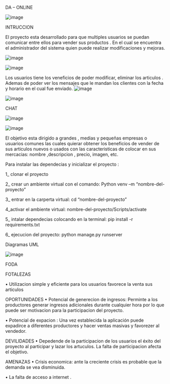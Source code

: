 DA – ONLINE

![image](https://github.com/LeonelMauro/Marketplace/assets/134123021/aaf6553c-4e29-4b60-802b-db6913dd4f72)



INTRUCCION

El proyecto esta desarrollado para que multiples usuarios se puedan comunicar entre ellos para vender sus productos . En el cual se encuentra el administrador del sistema quien puede realizar modificaciones y mejoras.

![image](https://github.com/LeonelMauro/Marketplace/assets/134123021/b4292aaf-815f-41d7-bca7-bb836d961f3e)

![image](https://github.com/LeonelMauro/Marketplace/assets/134123021/32f0ee58-1d5b-4bb5-a076-e180df0ae0cd)


Los usuarios tiene los veneficios de poder modificar, eliminar los articulos . Ademas de poder ver los mensajes que le mandan los clientes con la fecha y horario en el cual fue enviado.
![image](https://github.com/LeonelMauro/Marketplace/assets/134123021/bd214476-42da-4044-b3e6-ff6d0bc7f919)

![image](https://github.com/LeonelMauro/Marketplace/assets/134123021/7b877277-0294-4491-8199-b5743a7c8dbf)


CHAT

![image](https://github.com/LeonelMauro/Marketplace/assets/134123021/90d659c8-01af-4bce-8d7a-22bffea9aca3)

![image](https://github.com/LeonelMauro/Marketplace/assets/134123021/41f2d910-7e70-4d5b-ae09-7baca434be4a)


El objetivo esta dirigido a grandes , medias y pequeñas empresas o usuarios comunes las cuales quierar obtener los beneficios de vender de sus articulos nuevos o usados con las caracteristicas de colocar en sus mercacias: nombre ,descripcion , precio, imagen, etc.



Para instalar las dependecias y inicializar el proyecto :

1_ clonar el proyecto

2_ crear un ambiente virtual con el comando:
Python venv –m “nombre-del-proyecto”

3_ entrar en la carperta virtual:
cd “nombre-del-proyecto”

4_activar el ambiente virtual:
nombre-del-proyecto/Scripts/activate

5_ intalar dependecias colocando en la terminal:
pip install -r requirements.txt

6_ ejecucion del proyecto: 
python manage.py runserver

Diagramas UML

![image](https://github.com/LeonelMauro/Marketplace/assets/134123021/0bd8456c-a14d-46d8-a492-d081e8999ff0)

FODA

FOTALEZAS

• Utilizacion simple y eficiente para los usuarios favorece la venta sus articulos

OPORTUNIDADES
• Potencial de generecion de ingresos: Perminte a los productores generar ingresos adicionales durante cualquier hora por lo que puede ser motivacion para la participacion del proyecto.

• Potencial de expacion : Una vez establecida la aplicación puede expadirce a diferentes productores y hacer ventas masivas y favorezer al vendedor.

DEVILIDADES
• Depedende de la participacion de los usuarios el éxito del proyecto al participar y lazar los artuculos. La falta de participacion afecta el objetivo.


AMENAZAS
• Crisis economica: ante la creciente crisis es probable que la demanda se vea disminuida.

• La falta de acceso a internet .
